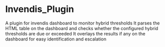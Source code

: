 # Invendis_Plugin
A plugin for invendis dashboard to monitor hybrid thresholds
It parses the HTML table on the dashboard and checks whether the configured hybrid thresholds are due or exceeded
It overlays the results if any on the dashboard for easy identification and escalation
